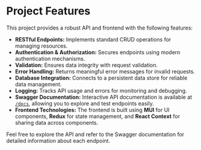 # Project Features

This project provides a robust API and frontend with the following features:

- **RESTful Endpoints:** Implements standard CRUD operations for managing resources.
- **Authentication & Authorization:** Secures endpoints using modern authentication mechanisms.
- **Validation:** Ensures data integrity with request validation.
- **Error Handling:** Returns meaningful error messages for invalid requests.
- **Database Integration:** Connects to a persistent data store for reliable data management.
- **Logging:** Tracks API usage and errors for monitoring and debugging.
- **Swagger Documentation:** Interactive API documentation is available at [`/docs`](./docs), allowing you to explore and test endpoints easily.
- **Frontend Technologies:** The frontend is built using **MUI** for UI components, **Redux** for state management, and **React Context** for sharing data across components.

Feel free to explore the API and refer to the Swagger documentation for detailed information about each endpoint.